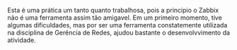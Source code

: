 Esta é uma prática um tanto quanto trabalhosa, pois a princípio o Zabbix não é uma ferramenta assim tão amigavel. Em um primeiro momento, tive algumas dificuldades, mas por ser uma ferramenta constatemente utilizada na disciplina de Gerência de Redes, ajudou bastante o desenvolvvimento da atividade.
<br />
<img src=""/>
